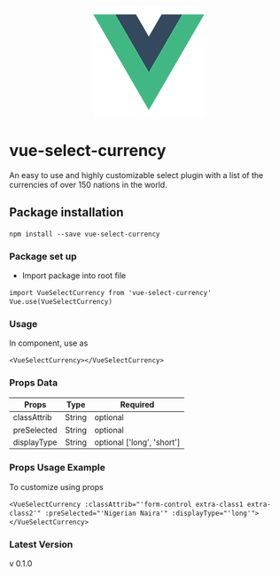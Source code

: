<p align="center"><img src="assets/logo.png"></p>

# vue-select-currency
An easy to use and highly customizable select plugin with a list of the currencies of over 150 nations in the world.  

## Package installation
```
npm install --save vue-select-currency
```

### Package set up
* Import package into root file
```
import VueSelectCurrency from 'vue-select-currency'
Vue.use(VueSelectCurrency)
```

### Usage 
In component, use as
```
<VueSelectCurrency></VueSelectCurrency>
```

### Props Data
| Props | Type | Required |
|-------------|--------|----------|
| classAttrib | String | optional |
| preSelected | String | optional |
| displayType | String | optional ['long', 'short'] |

### Props Usage Example
To customize using props
```
<VueSelectCurrency :classAttrib="'form-control extra-class1 extra-class2'" :preSelected="'Nigerian Naira'" :displayType="'long'"></VueSelectCurrency>
```

### Latest Version
v 0.1.0
 

